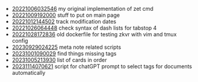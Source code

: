 - [20221006032546](/zet/20221006032546/README.md) my original implementation of zet cmd
- [20221009192000](/zet/20221009192000/README.md) stuff to put on main page
- [20221012144502](/zet/20221012144502/README.md) track modification dates
- [20221026064448](/zet/20221026064448/README.md) check syntax of dash lists for tabstop 4
- [20221028172836](/zet/20221028172836/README.md) old dockerfile for testing zkvr with vim and tmux config
- [20230929024225](/zet/20230929024225/README.md) meta note related scripts
- [20231001090029](/zet/20231001090029/README.md) find things missing tags
- [20231005213930](/zet/20231005213930/README.md) list of cards in order
- [20231114070621](/zet/20231114070621/README.md) script for chatGPT prompt to select tags for documents automatically
